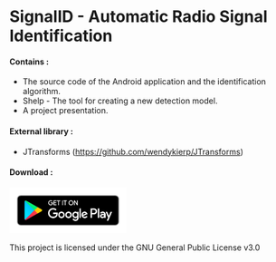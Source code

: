 # SignalID - Automatic Radio Signal Identification

#### Contains :  
- The source code of the Android application and the identification algorithm.  
- Shelp - The tool for creating a new detection model.  
- A project presentation.

#### External library :  
- JTransforms (https://github.com/wendykierp/JTransforms)  

#### Download :
<a href="https://play.google.com/store/apps/details?id=com.tortillum.signalid"><img alt="Get it on Google Play" height="80" src="/docs/imgs/badge_googleplay.png"></a>

This project is licensed under the GNU General Public License v3.0
